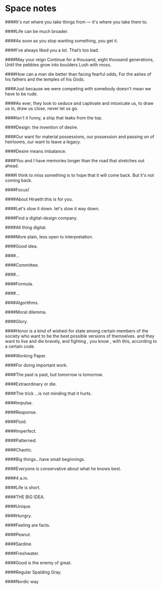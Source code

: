 # Space notes

####It's not where you take things from — it's where you take them to.

####Life can be much broader.

####As soon as you stop wanting something, you get it.

####I’ve always liked you a lot. That’s too bad.

####May your reign Continue for a thousand, eight thousand generations, Until the pebbles grow into boulders Lush with moss.

####How can a man die better than facing fearful odds, For the ashes of his fathers and the temples of his Gods.

####Just because we were competing with somebody doesn't mean we have to be rude.

####As ever, they look to seduce and captivate and intoxicate us, to draw us in, draw us close, never let us go.

####Isn't it funny, a ship that leaks from the top.

####Design: the invention of desire.

####Our want for material possessions, our possession and passing on of heirlooms, our want to leave a legacy.

####Desire means imbalance.

####You and I have memories longer than the road that stretches out ahead.

####I think to miss something is to hope that it will come back. But it's not coming back.

####Focus!

####About Hiraeth:this is for you.

####Let's slow it down. let's slow it way down.

####Find a digital-design company.


####All thing digital.

####More plain, less open to interpretation.

####Good idea.

####…

####Committee.

####…

####Formula.

####…

####Algorithms.

####Moral dilemma.

####Glory.

####Honor is a kind of wished-for state among certain members of the society who want to be the best possible versions of themselves. and they want to live and die bravely, and fighting , you know , with this, according to a certain code.

####Working Paper.

####For doing important work.

####The past is past, but tomorrow is tomorrow.

####Extraordinary or die.

####The trick …is not minding that it hurts.

####Impulse.

####Response.

####Fluid.

####Imperfect.

####Patterned.

####Chaotic.

####Big things…have small beginnings.

####Everyone is conservative about what he knows best.

####4 a.m.

####Life is short.

####THE BIG IDEA.

####Unique.

####Hungry.

####Feeling are facts.

####Peanut.

####Sardine.

####Freshwater.

####Good is the enemy of great.

####Regular Spalding Gray.

####Nordic way

